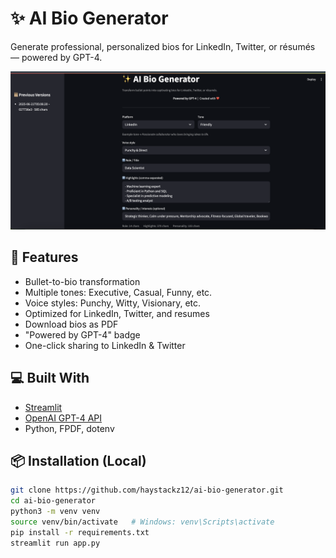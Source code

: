 # ✨ AI Bio Generator

Generate professional, personalized bios for LinkedIn, Twitter, or résumés — powered by GPT-4.

![App Screenshot](screenshot.png)

## 🚀 Features

- Bullet-to-bio transformation
- Multiple tones: Executive, Casual, Funny, etc.
- Voice styles: Punchy, Witty, Visionary, etc.
- Optimized for LinkedIn, Twitter, and resumes
- Download bios as PDF
- "Powered by GPT-4" badge
- One-click sharing to LinkedIn & Twitter

## 💻 Built With

- [Streamlit](https://streamlit.io/)
- [OpenAI GPT-4 API](https://platform.openai.com/)
- Python, FPDF, dotenv

## 📦 Installation (Local)

```bash
git clone https://github.com/haystackz12/ai-bio-generator.git
cd ai-bio-generator
python3 -m venv venv
source venv/bin/activate   # Windows: venv\Scripts\activate
pip install -r requirements.txt
streamlit run app.py
